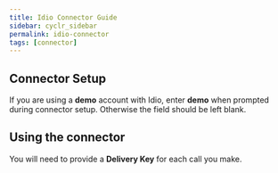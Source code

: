 ```yaml
---
title: Idio Connector Guide
sidebar: cyclr_sidebar
permalink: idio-connector
tags: [connector]
---
```


## Connector Setup

If you are using a **demo** account with Idio, enter **demo** when prompted during connector setup.  Otherwise the field should be left blank.

## Using the connector

You will need to provide a **Delivery Key** for each call you make.
